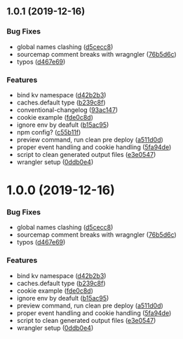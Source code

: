 ## 1.0.1 (2019-12-16)


### Bug Fixes

* global names clashing ([d5cecc8](https://github.com/therobotapp/cf-worker/commit/d5cecc81de1d3651300571be7ca6cfb062b075b8))
* sourcemap comment breaks with wragngler ([76b5d6c](https://github.com/therobotapp/cf-worker/commit/76b5d6c3632983fb91c230ad55ba10d7993fe916))
* typos ([d467e69](https://github.com/therobotapp/cf-worker/commit/d467e69a189a7e297d6112273e42ec7e32bca5b4))


### Features

* bind kv namespace ([d42b2b3](https://github.com/therobotapp/cf-worker/commit/d42b2b3816d4399f3c4b9451f4e065300e8280d6))
* caches.default type ([b239c8f](https://github.com/therobotapp/cf-worker/commit/b239c8f87b46f026249694aaeb85614c281ba385))
* conventional-changelog ([93ac147](https://github.com/therobotapp/cf-worker/commit/93ac14741c6c90575781bcb65d3b4c4d4e4ab059))
* cookie example ([fde0c8d](https://github.com/therobotapp/cf-worker/commit/fde0c8d99f475c97ae911e0b838e9864306f1ec7))
* ignore env by deafult ([b15ac95](https://github.com/therobotapp/cf-worker/commit/b15ac959cec1d83cabdc197099397fe63242790f))
* npm config? ([c55b11f](https://github.com/therobotapp/cf-worker/commit/c55b11f35cc70dd8e401c3c0fad06c78424671b6))
* preview command, run clean pre deploy ([a511d0d](https://github.com/therobotapp/cf-worker/commit/a511d0dab31e9ec3ea9dfc5f20fd14324269f99a))
* proper event handling and cookie handling ([5fa94de](https://github.com/therobotapp/cf-worker/commit/5fa94de106fb469d4b280b0dda8e506cc2560730))
* script to clean generated output files ([e3e0547](https://github.com/therobotapp/cf-worker/commit/e3e054736ddbc6d4d8427fe91947d844a2a0d990))
* wrangler setup ([0ddb0e4](https://github.com/therobotapp/cf-worker/commit/0ddb0e4547961c3d40abc8d74432c5152c4f2e31))



# 1.0.0 (2019-12-16)


### Bug Fixes

* global names clashing ([d5cecc8](https://github.com/therobotapp/cf-worker/commit/d5cecc81de1d3651300571be7ca6cfb062b075b8))
* sourcemap comment breaks with wragngler ([76b5d6c](https://github.com/therobotapp/cf-worker/commit/76b5d6c3632983fb91c230ad55ba10d7993fe916))
* typos ([d467e69](https://github.com/therobotapp/cf-worker/commit/d467e69a189a7e297d6112273e42ec7e32bca5b4))


### Features

* bind kv namespace ([d42b2b3](https://github.com/therobotapp/cf-worker/commit/d42b2b3816d4399f3c4b9451f4e065300e8280d6))
* caches.default type ([b239c8f](https://github.com/therobotapp/cf-worker/commit/b239c8f87b46f026249694aaeb85614c281ba385))
* cookie example ([fde0c8d](https://github.com/therobotapp/cf-worker/commit/fde0c8d99f475c97ae911e0b838e9864306f1ec7))
* ignore env by deafult ([b15ac95](https://github.com/therobotapp/cf-worker/commit/b15ac959cec1d83cabdc197099397fe63242790f))
* preview command, run clean pre deploy ([a511d0d](https://github.com/therobotapp/cf-worker/commit/a511d0dab31e9ec3ea9dfc5f20fd14324269f99a))
* proper event handling and cookie handling ([5fa94de](https://github.com/therobotapp/cf-worker/commit/5fa94de106fb469d4b280b0dda8e506cc2560730))
* script to clean generated output files ([e3e0547](https://github.com/therobotapp/cf-worker/commit/e3e054736ddbc6d4d8427fe91947d844a2a0d990))
* wrangler setup ([0ddb0e4](https://github.com/therobotapp/cf-worker/commit/0ddb0e4547961c3d40abc8d74432c5152c4f2e31))



